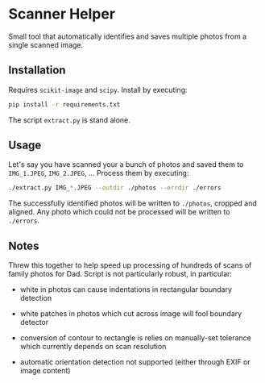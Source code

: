 # Scanner Helper

Small tool that automatically identifies and saves multiple photos from a
single scanned image.


## Installation

Requires `scikit-image` and `scipy`. Install by executing:

```bash
pip install -r requirements.txt
```

The script `extract.py` is stand alone.


## Usage

Let's say you have scanned your a bunch of photos and saved them to
`IMG_1.JPEG`, `IMG_2.JPEG`, ...  Process them by executing:

```bash
./extract.py IMG_*.JPEG --outdir ./photos --errdir ./errors
```

The successfully identified photos will be written to `./photos`, cropped and
aligned. Any photo which could not be processed will be written to `./errors`.


## Notes

Threw this together to help speed up processing of hundreds of scans of family
photos for Dad. Script is not particularly robust, in particular:

 - white in photos can cause indentations in rectangular boundary detection

 - white patches in photos which cut across image will fool boundary detector

 - conversion of contour to rectangle is relies on manually-set tolerance which
   currently depends on scan resolution

 - automatic orientation detection not supported (either through EXIF or image
   content)

